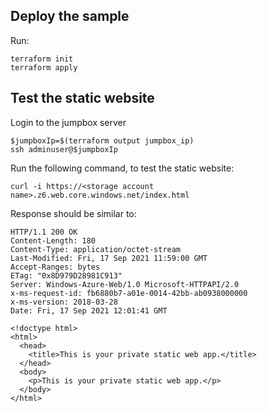 ## Deploy the sample

Run:

``` shell
terraform init
terraform apply
```

## Test the static website

Login to the jumpbox server 

``` shell
$jumpboxIp=$(terraform output jumpbox_ip)
ssh adminuser@$jumpboxIp
```

Run the following command, to test the static website:

``` shell
curl -i https://<storage account name>.z6.web.core.windows.net/index.html
```

Response should be similar to:

``` shell
HTTP/1.1 200 OK
Content-Length: 180
Content-Type: application/octet-stream
Last-Modified: Fri, 17 Sep 2021 11:59:00 GMT
Accept-Ranges: bytes
ETag: "0x8D979D28981C913"
Server: Windows-Azure-Web/1.0 Microsoft-HTTPAPI/2.0
x-ms-request-id: fb6880b7-a01e-0014-42bb-ab0938000000
x-ms-version: 2018-03-28
Date: Fri, 17 Sep 2021 12:01:41 GMT

<!doctype html>
<html>
  <head>
    <title>This is your private static web app.</title>
  </head>
  <body>
    <p>This is your private static web app.</p>
  </body>
</html>
```